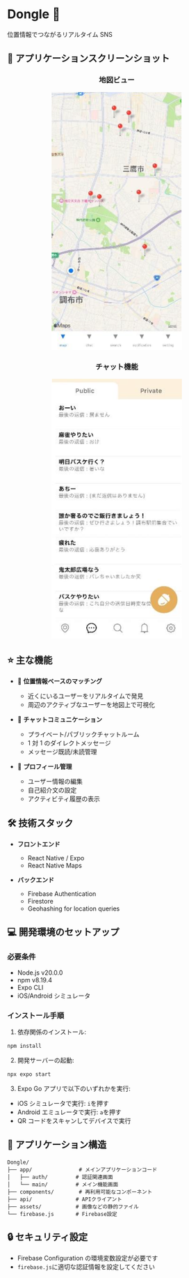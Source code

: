 # Dongle 📍

位置情報でつながるリアルタイム SNS
## 📸 アプリケーションスクリーンショット

<div align="center">

### 地図ビュー
<img src="assets/screenshots/dongle_map.png" width="300" alt="地図ビュー" title="位置情報ベースのユーザー表示" />

### チャット機能
<img src="assets/screenshots/dongle_chat.png" width="300" alt="チャットルーム" title="リアルタイムチャット" />

</div>

## ⭐️ 主な機能

- 📱 **位置情報ベースのマッチング**

  - 近くにいるユーザーをリアルタイムで発見
  - 周辺のアクティブなユーザーを地図上で可視化

- 💬 **チャットコミュニケーション**

  - プライベート/パブリックチャットルーム
  - 1 対 1 のダイレクトメッセージ
  - メッセージ既読/未読管理

- 👤 **プロフィール管理**
  - ユーザー情報の編集
  - 自己紹介文の設定
  - アクティビティ履歴の表示

## 🛠 技術スタック

- **フロントエンド**

  - React Native / Expo
  - React Native Maps

- **バックエンド**
  - Firebase Authentication
  - Firestore
  - Geohashing for location queries

## 💻 開発環境のセットアップ

### 必要条件

- Node.js v20.0.0
- npm v8.19.4
- Expo CLI
- iOS/Android シミュレータ

### インストール手順

1. 依存関係のインストール:

```bash
npm install
```

2. 開発サーバーの起動:

```bash
npx expo start
```

3. Expo Go アプリで以下のいずれかを実行:

- iOS シミュレータで実行: `i`を押す
- Android エミュレータで実行: `a`を押す
- QR コードをスキャンしてデバイスで実行

## 📱 アプリケーション構造

```
Dongle/
├── app/               # メインアプリケーションコード
│   ├── auth/         # 認証関連画面
│   └── main/         # メイン機能画面
├── components/        # 再利用可能なコンポーネント
├── api/              # APIクライアント
├── assets/           # 画像などの静的ファイル
└── firebase.js       # Firebase設定
```

## 🔒 セキュリティ設定

- Firebase Configuration の環境変数設定が必要です
- `firebase.js`に適切な認証情報を設定してください

